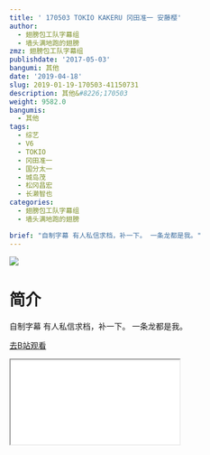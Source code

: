 ```yaml
---
title: ' 170503 TOKIO KAKERU 冈田准一 安藤樱'
author:
  - 翅膀包工队字幕组
  - 墙头满地跑的翅膀
zmz: 翅膀包工队字幕组
publishdate: '2017-05-03'
bangumi: 其他
date: '2019-04-18'
slug: 2019-01-19-170503-41150731
description: 其他&#8226;170503
weight: 9582.0
bangumis:
  - 其他
tags:
  - 综艺
  - V6
  - TOKIO
  - 冈田准一
  - 国分太一
  - 城岛茂
  - 松冈昌宏
  - 长濑智也
categories:
  - 翅膀包工队字幕组
  - 墙头满地跑的翅膀

brief: "自制字幕 有人私信求档，补一下。 一条龙都是我。"
---
```

![](https://i.imgur.com/evMPqgz.jpg)
# 简介  
自制字幕
有人私信求档，补一下。
一条龙都是我。  

[去B站观看](https://www.bilibili.com/video/av41150731/)
<div class ="resp-container"><iframe class="testiframe" src="//player.bilibili.com/player.html?aid=41150731"", scrolling="no", allowfullscreen="true" > </iframe></div> 

